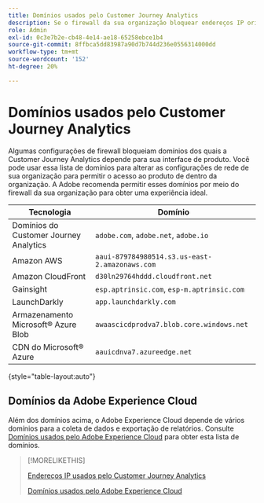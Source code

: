 ```yaml
---
title: Domínios usados pelo Customer Journey Analytics
description: Se o firewall da sua organização bloquear endereços IP originados da Adobe, use esta lista para atualizar as configurações do firewall.
role: Admin
exl-id: 0c3e7b2e-cb48-4e14-ae18-65258ebce1b4
source-git-commit: 8ffbca5dd83987a90d7b744d236e0556314000dd
workflow-type: tm+mt
source-wordcount: '152'
ht-degree: 20%

---
```


# Domínios usados pelo Customer Journey Analytics

Algumas configurações de firewall bloqueiam domínios dos quais a Customer Journey Analytics depende para sua interface de produto. Você pode usar essa lista de domínios para alterar as configurações de rede de sua organização para permitir o acesso ao produto de dentro da organização. A Adobe recomenda permitir esses domínios por meio do firewall da sua organização para obter uma experiência ideal.

| Tecnologia | Domínio |
| --- | --- |
| Domínios do Customer Journey Analytics | `adobe.com`, `adobe.net`, `adobe.io` |
| Amazon AWS | `aaui-879784980514.s3.us-east-2.amazonaws.com` |
| Amazon CloudFront | `d30ln29764hddd.cloudfront.net` |
| Gainsight | `esp.aptrinsic.com`, `esp-m.aptrinsic.com` |
| LaunchDarkly | `app.launchdarkly.com` |
| Armazenamento Microsoft® Azure Blob | `awaascicdprodva7.blob.core.windows.net` |
| CDN do Microsoft® Azure | `aauicdnva7.azureedge.net` |

{style="table-layout:auto"}

## Domínios da Adobe Experience Cloud

Além dos domínios acima, o Adobe Experience Cloud depende de vários domínios para a coleta de dados e exportação de relatórios. Consulte [Domínios usados pelo Adobe Experience Cloud](https://experienceleague.adobe.com/pt-br/docs/core-services/interface/data-collection/domains) para obter esta lista de domínios.

>[!MORELIKETHIS]
>
>[Endereços IP usados pelo Customer Journey Analytics](ip-addresses.md)
>
>[Domínios usados pelo Adobe Experience Cloud](https://experienceleague.adobe.com/pt-br/docs/core-services/interface/data-collection/domains)
